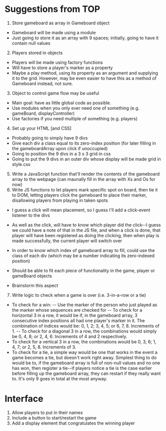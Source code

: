 # Suggestions from TOP

1. Store gameboard as array in Gameboard object
- Gameboard will be made using a module
- Just going to store it as an array with 9 spaces; initially, going to have it contain null values
2. Players stored in objects
- Players will be made using factory functions
- Will have to store a player's marker as a property
- Maybe a play method, using its property as an argument and supplying it to the grid. However, may be even easier to have this as a method of Gameboard instead, not sure.
3. Object to control game flow may be useful

- Main goal: have as little global code as possible.
- Use modules when you only ever need one of something (e.g. gameBoard, displayController)
- Use factories if you need multiple of something (e.g. players)

4. Set up your HTML [and CSS]
- Probably going to simply have 9 divs
- Give each div a class equal to its zero-index position (for later filling in the gameboardArray upon click if unoccupied)
- Going to position the 9 divs in a 3 x 3 grid in css
- Going to put the 9 divs in an outer div whose display will be made grid in style.css

5. Write a JavaScript function that'll render the contents of the gameboard array to the webpage (can maunally fill in the array with Xs and Os for now)
6. Write JS functions to let players mark specific spot on board, then tie it to DOM, letting players click the gameboard to place their marker, disallowing players from playing in taken spots
- I guess a click will mean placement, so I guess I'll add a click-event listener to the divs
- As well as the click, will have to know which player did the click--I guess we could have a note of that in the JS file, and when a click is done, that player will have been registered as doing the clicking, then when play is made successfully, the current player will switch over
- In order to know which index of gameboard array to fill, could use the class of each div (which may be a number indicating its zero-indexed position)

- Should be able to fit each piece of functionality in the game, player or gameBoard objects
- Brainstorm this aspect

7. Write logic to check when a game is over (i.e. 3-in-a-row or a tie)
- To check for a win:
-- Use the marker of the person who just played as the marker whose sequences are checked for
-- To check for a horizontal 3 in a row, it would be if, in the gameboard array, 3 consecutive index positions all had one player's marker in it. The combination of indices would be: 0, 1, 2; 3, 4, 5; or 6, 7, 8. Increments of 1.
-- To check for a diagonal 3 in a row, the combinations would simply be 0, 4, 8; or 2, 4, 6. Increments of 4 and 2 respectively.
- To check for a vertical 3 in a row, the combinations would be 0, 3, 6; 1, 4, 7; or 2, 5, 8. Increments of 3.
- To check for a tie, a simple way would be one that works in the event a game becomes a tie, but doesn't work right away. Simplest thing to do would be to, if the gameboard array is full of non-null values and no one has won, then register a tie--if players notice a tie is the case earlier before filling up the gameboard array, they can restart if they really want to. It's only 9 goes in total at the most anyway.

# Interface

1. Allow players to put in their names
2. Include a button to start/restart the game
3. Add a display element that congratulates the winning player